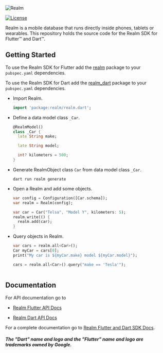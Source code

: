 ![Realm](https://github.com/realm/realm-dart/raw/master/logo.png)

[![License](https://img.shields.io/badge/License-Apache-blue.svg)](LICENSE)

Realm is a mobile database that runs directly inside phones, tablets or wearables.
This repository holds the source code for the Realm SDK for Flutter™ and Dart™.

## Getting Started

To use the Realm SDK for Flutter add the [realm](https://pub.dev/packages/realm) package to your `pubspec.yaml` dependencies.

To use the Realm SDK for Dart add the [realm_dart](https://pub.dev/packages/realm_dart) package to your `pubspec.yaml` dependencies.


* Import Realm.
    ```dart
    import 'package:realm/realm.dart';
    ```

* Define a data model class `_Car`.
    ```dart
    @RealmModel()
    class _Car {
      late String make;

      late String model;
    
      int? kilometers = 500;
    }
    ```

* Generate RealmObject class `Car` from data model class `_Car`.

    ```
    dart run realm generate
    ```

* Open a Realm and add some objects.

    ```dart
    var config = Configuration([Car.schema]);
    var realm = Realm(config);

    var car = Car("Telsa", "Model Y", kilometers: 5);
    realm.write(() {
      realm.add(car);
    }
    ```

* Query objects in Realm.

    ```dart
    var cars = realm.all<Car>();
    Car myCar = cars[0];
    print("My car is ${myCar.make} model ${myCar.model}");

    cars = realm.all<Car>().query("make == 'Tesla'");
    ```

<img style="width: 0px; height: 0px;" src="https://3eaz4mshcd.execute-api.us-east-1.amazonaws.com/prod?s=https://github.com/realm/realm-dart#README.md">

## Documentation

For API documentation go to 
 * [Realm Flutter API Docs](https://pub.dev/documentation/realm/latest/)

 * [Realm Dart API Docs](https://pub.dev/documentation/realm_dart/latest/)

For a complete documentation go to [Realm Flutter and Dart SDK Docs](https://docs.mongodb.com/realm/sdk/flutter/).


##### The "Dart" name and logo and the "Flutter" name and logo are trademarks owned by Google.
